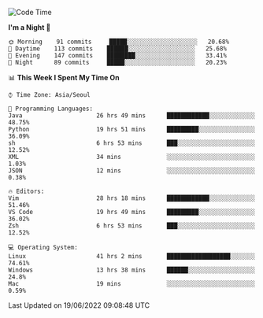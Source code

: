 <!--START_SECTION:waka-->
![Code Time](http://img.shields.io/badge/Code%20Time-745%20hrs%2023%20mins-blue)

**I'm a Night 🦉** 

```text
🌞 Morning    91 commits     █████░░░░░░░░░░░░░░░░░░░░   20.68% 
🌆 Daytime    113 commits    ██████░░░░░░░░░░░░░░░░░░░   25.68% 
🌃 Evening    147 commits    ████████░░░░░░░░░░░░░░░░░   33.41% 
🌙 Night      89 commits     █████░░░░░░░░░░░░░░░░░░░░   20.23%

```


📊 **This Week I Spent My Time On** 

```text
⌚︎ Time Zone: Asia/Seoul

💬 Programming Languages: 
Java                     26 hrs 49 mins      ████████████░░░░░░░░░░░░░   48.75% 
Python                   19 hrs 51 mins      █████████░░░░░░░░░░░░░░░░   36.09% 
sh                       6 hrs 53 mins       ███░░░░░░░░░░░░░░░░░░░░░░   12.52% 
XML                      34 mins             ░░░░░░░░░░░░░░░░░░░░░░░░░   1.03% 
JSON                     12 mins             ░░░░░░░░░░░░░░░░░░░░░░░░░   0.38%

🔥 Editors: 
Vim                      28 hrs 18 mins      ████████████░░░░░░░░░░░░░   51.46% 
VS Code                  19 hrs 49 mins      █████████░░░░░░░░░░░░░░░░   36.02% 
Zsh                      6 hrs 53 mins       ███░░░░░░░░░░░░░░░░░░░░░░   12.52%

💻 Operating System: 
Linux                    41 hrs 2 mins       ██████████████████░░░░░░░   74.61% 
Windows                  13 hrs 38 mins      ██████░░░░░░░░░░░░░░░░░░░   24.8% 
Mac                      19 mins             ░░░░░░░░░░░░░░░░░░░░░░░░░   0.59%

```


 Last Updated on 19/06/2022 09:08:48 UTC
<!--END_SECTION:waka-->
